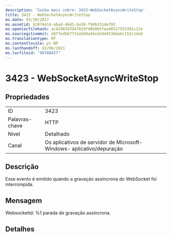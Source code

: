 ```yaml
---
description: 'Saiba mais sobre: 3423-WebSocketAsyncWriteStop'
title: 3423 - WebSocketAsyncWriteStop
ms.date: 03/30/2017
ms.assetid: b2074414-abad-4643-ba38-f94b331def93
ms.openlocfilehash: ac41965d7d47029f40b0b9fea48527553391c12e
ms.sourcegitcommit: ddf7edb67715a5b9a45e3dd44536dabc153c1de0
ms.translationtype: MT
ms.contentlocale: pt-BR
ms.lasthandoff: 02/06/2021
ms.locfileid: "99760427"
---
```

# <a name="3423---websocketasyncwritestop"></a>3423 - WebSocketAsyncWriteStop

## <a name="properties"></a>Propriedades  
  
|||  
|-|-|  
|ID|3423|  
|Palavras-chave|HTTP|  
|Nível|Detalhado|  
|Canal|Os aplicativos de servidor de Microsoft-Windows- aplicativo/depuração|  
  
## <a name="description"></a>Descrição  

 Esse evento é emitido quando a gravação assíncrona do WebSocket foi interrompida.  
  
## <a name="message"></a>Mensagem  

 Websocketid: %1 parada de gravação assíncrona.  
  
## <a name="details"></a>Detalhes
